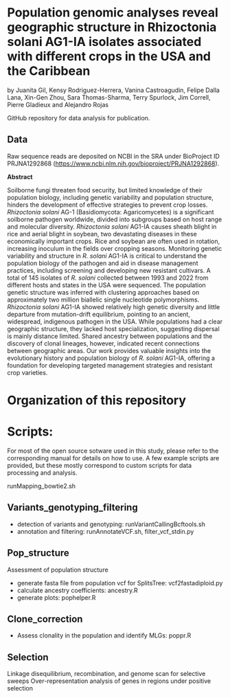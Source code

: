 
# __Population genomic analyses reveal geographic structure in Rhizoctonia solani AG1-IA isolates associated with different crops in the USA and the Caribbean__
by Juanita Gil, Kensy Rodriguez-Herrera, Vanina Castroagudin, Felipe Dalla Lana, Xin-Gen Zhou, Sara Thomas-Sharma, Terry Spurlock, Jim Correll, Pierre Gladieux and Alejandro Rojas

GitHub repository for data analysis for publication.

## Data
Raw sequence reads are deposited on NCBI in the SRA under BioProject ID PRJNA1292868 (https://www.ncbi.nlm.nih.gov/bioproject/PRJNA1292868). 

__Abstract__

Soilborne fungi threaten food security, but limited knowledge of their population biology, including genetic variability and population structure, hinders the development of effective strategies to prevent crop losses. _Rhizoctonia solani_ AG-1 (Basidiomycota: Agaricomycetes) is a significant soilborne pathogen worldwide, divided into subgroups based on host range and molecular diversity. _Rhizoctonia solani_ AG1-IA causes sheath blight in rice and aerial blight in soybean, two devastating diseases in these economically important crops. Rice and soybean are often used in rotation, increasing inoculum in the fields over cropping seasons. Monitoring genetic variability and structure in _R. solani_ AG1-IA is critical to understand the population biology of the pathogen and aid in disease management practices, including screening and developing new resistant cultivars. A total of 145 isolates of _R. solani_ collected between 1993 and 2022 from different hosts and states in the USA were sequenced. The population genetic structure was inferred with clustering approaches based on approximately two million biallelic single nucleotide polymorphisms. _Rhizoctonia solani_ AG1-IA showed relatively high genetic diversity and little departure from mutation-drift equilibrium, pointing to an ancient, widespread, indigenous pathogen in the USA. While populations had a clear geographic structure, they lacked host specialization, suggesting dispersal is mainly distance limited. Shared ancestry between populations and the discovery of clonal lineages, however, indicated recent connections between geographic areas. Our work provides valuable insights into the evolutionary history and population biology of _R. solani_ AG1-IA, offering a foundation for developing targeted management strategies and resistant crop varieties.

# Organization of this repository

# Scripts:
For most of the open source sotware used in this study, please refer to the corresponding manual for details on how to use. A few example scripts are provided, but these mostly correspond to custom scripts for data processing and analysis.

runMapping_bowtie2.sh 

## Variants_genotyping_filtering 
- detection of variants and genotyping: runVariantCallingBcftools.sh
- annotation and filtering: runAnnotateVCF.sh, filter_vcf_stdin.py

## Pop_structure
Assessment of population structure
- generate fasta file from population vcf for SplitsTree: vcf2fastadiploid.py
- calculate ancestry coefficients: ancestry.R
- generate plots: pophelper.R

## Clone_correction
- Assess clonality in the population and identify MLGs: poppr.R

## Selection
  
Linkage disequilibrium, recombination, and genome scan for selective sweeps
Over-representation analysis of genes in regions under positive selection



